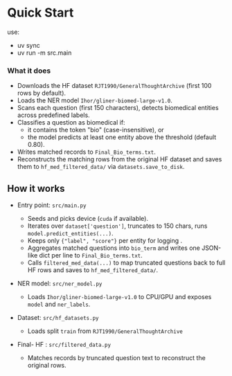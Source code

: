 # Quick Start 
use: 
 - uv sync
 - uv run -m src.main


### What it does
- Downloads the HF dataset `RJT1990/GeneralThoughtArchive` (first 100 rows by default).
- Loads the NER model `Ihor/gliner-biomed-large-v1.0`.
- Scans each question (first 150 characters), detects biomedical entities across predefined labels.
- Classifies a question as biomedical if:
  - it contains the token "bio" (case-insensitive), or
  - the model predicts at least one entity above the threshold (default 0.80).
- Writes matched records to `Final_Bio_terms.txt`.
- Reconstructs the matching rows from the original HF dataset and saves them to `hf_med_filtered_data/` via `datasets.save_to_disk`.


## How it works

- Entry point: `src/main.py`
  - Seeds  and picks device (`cuda` if available).
  - Iterates over `dataset['question']`, truncates to 150 chars, runs `model.predict_entities(...)`.
  - Keeps only `{"label", "score"}` per entity for logging .
  - Aggregates matched questions into `bio_term` and writes one JSON-like dict per line to `Final_Bio_terms.txt`.
  - Calls `filtered_med_data(...)` to map truncated questions back to full HF rows and saves to `hf_med_filtered_data/`.

- NER model: `src/ner_model.py`
  - Loads `Ihor/gliner-biomed-large-v1.0` to CPU/GPU and exposes `model` and `ner_labels`.

- Dataset: `src/hf_datasets.py`
  - Loads split `train` from `RJT1990/GeneralThoughtArchive` 

- Final- HF : `src/filtered_data.py`
  - Matches records by truncated question text to reconstruct the original rows.

